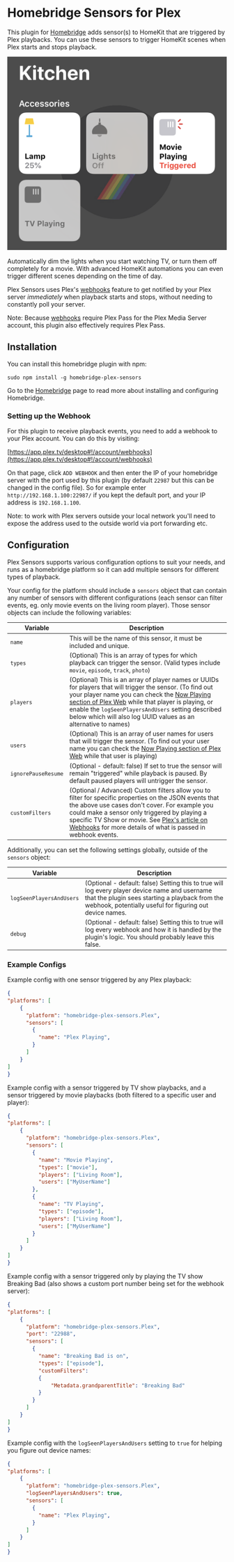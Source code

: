 # Homebridge Sensors for Plex

This plugin for [Homebridge](https://github.com/nfarina/homebridge) adds sensor(s) to HomeKit that are triggered by Plex playbacks.  You can use these sensors to trigger HomeKit scenes when Plex starts and stops playback.

![Example image of a Homebridge Sensor for Plex](Images/Example.png?raw=true "Example image of a Homebridge Sensor for Plex")

Automatically dim the lights when you start watching TV, or turn them off completely for a movie.  With advanced HomeKit automations you can even trigger different scenes depending on the time of day.

Plex Sensors uses Plex's [webhooks](https://support.plex.tv/articles/115002267687-webhooks/) feature to get notified by your Plex server _immediately_ when playback starts and stops, without needing to constantly poll your server.

Note: Because [webhooks](https://support.plex.tv/articles/115002267687-webhooks/) require Plex Pass for the Plex Media Server account, this plugin also effectively requires Plex Pass.

## Installation

You can install this homebridge plugin with npm:

```
sudo npm install -g homebridge-plex-sensors
```

Go to the [Homebridge](https://github.com/nfarina/homebridge) page to read more about installing and configuring Homebridge.

### Setting up the Webhook

For this plugin to receive playback events, you need to add a webhook to your Plex account.  You can do this by visiting:

[https://app.plex.tv/desktop#!/account/webhooks](https://app.plex.tv/desktop#!/account/webhooks)

On that page, click `ADD WEBHOOK` and then enter the IP of your homebridge server with the port used by this plugin (by default `22987` but this can be changed in the config file).  So for example enter `http://192.168.1.100:22987/` if you kept the default port, and your IP address is `192.168.1.100`.

Note: to work with Plex servers outside your local network you'll need to expose the address used to the outside world via port forwarding etc.

## Configuration

Plex Sensors supports various configuration options to suit your needs, and runs as a homebridge platform so it can add multiple sensors for different types of playback.

Your config for the platform should include a `sensors` object that can contain any number of sensors with different configurations (each sensor can filter events, eg. only movie events on the living room player).  Those sensor objects can include the following variables:

Variable | Description
-------- | -----------
`name` | This will be the name of this sensor, it must be included and unique.
`types` | (Optional) This is an array of types for which playback can trigger the sensor. (Valid types include `movie`, `episode`, `track`, `photo`)
`players` | (Optional) This is an array of player names or UUIDs for players that will trigger the sensor. (To find out your player name you can check the [Now Playing section of Plex Web](https://app.plex.tv/desktop#!/status/playing) while that player is playing, or enable the `logSeenPlayersAndUsers` setting described below which will also log UUID values as an alternative to names)
`users` | (Optional) This is an array of user names for users that will trigger the sensor. (To find out your user name you can check the [Now Playing section of Plex Web](https://app.plex.tv/desktop#!/status/playing) while that user is playing)
`ignorePauseResume` | (Optional - default: false) If set to true the sensor will remain "triggered" while playback is paused. By default paused players will untrigger the sensor.
`customFilters` | (Optional / Advanced) Custom filters allow you to filter for specific properties on the JSON events that the above use cases don't cover. For example you could make a sensor only triggered by playing a specific TV Show or movie. See [Plex's article on Webhooks](https://support.plex.tv/articles/115002267687-webhooks/) for more details of what is passed in webhook events.

Additionally, you can set the following settings globally, outside of the `sensors` object:

Variable | Description
-------- | -----------
`logSeenPlayersAndUsers` | (Optional - default: false) Setting this to true will log every player device name and username that the plugin sees starting a playback from the webhook, potentially useful for figuring out device names.
`debug` | (Optional - default: false) Setting this to true will log every webhook and how it is handled by the plugin's logic. You should probably leave this false.


### Example Configs

Example config with one sensor triggered by any Plex playback:
```json
{
"platforms": [
    {
      "platform": "homebridge-plex-sensors.Plex",
      "sensors": [
        {
          "name": "Plex Playing",
        }
      ]
    }
]
}
```

Example config with a sensor triggered by TV show playbacks, and a sensor triggered by movie playbacks (both filtered to a specific user and player):
```json
{
"platforms": [
    {
      "platform": "homebridge-plex-sensors.Plex",
      "sensors": [
        {
          "name": "Movie Playing",
          "types": ["movie"],
          "players": ["Living Room"],
          "users": ["MyUserName"]
        },
        {
          "name": "TV Playing",
          "types": ["episode"],
          "players": ["Living Room"],
          "users": ["MyUserName"]
        }
      ]
    }
]
}
```

Example config with a sensor triggered only by playing the TV show Breaking Bad (also shows a custom port number being set for the webhook server):
```json
{
"platforms": [
    {
      "platform": "homebridge-plex-sensors.Plex",
      "port": "22988",
      "sensors": [
        {
          "name": "Breaking Bad is on",
          "types": ["episode"],
          "customFilters":
          {
              "Metadata.grandparentTitle": "Breaking Bad"
          }
        }
      ]
    }
]
}
```

Example config with the `logSeenPlayersAndUsers` setting to `true` for helping you figure out device names:
```json
{
"platforms": [
    {
      "platform": "homebridge-plex-sensors.Plex",
      "logSeenPlayersAndUsers": true,
      "sensors": [
        {
          "name": "Plex Playing",
        }
      ]
    }
]
}
```
